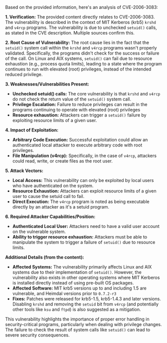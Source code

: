 Based on the provided information, here's an analysis of CVE-2006-3083:

**1. Verification:**
The provided content directly relates to CVE-2006-3083. The vulnerability is described in the context of MIT Kerberos (krb5) `krshd` and `v4rcp` programs. The vulnerability is due to unchecked `setuid()` calls, as stated in the CVE description. Multiple sources confirm this.

**2. Root Cause of Vulnerability:**
The root cause lies in the fact that the `setuid()` system call within the `krshd` and `v4rcp` programs wasn't properly validated. Specifically, the programs didn't check for the success or failure of the call. On Linux and AIX systems, `setuid()` can fail due to resource exhaustion (e.g., process quota limits), leading to a state where the program continues to run with elevated (root) privileges, instead of the intended reduced privilege.

**3. Weaknesses/Vulnerabilities Present:**
- **Unchecked setuid() calls:** The core vulnerability is that `krshd` and `v4rcp` do not check the return value of the `setuid()` system call.
- **Privilege Escalation:** Failure to reduce privileges can result in the programs continuing to operate with elevated (root) privileges
- **Resource exhaustion:** Attackers can trigger a `setuid()` failure by exploiting resource limits of a given user.

**4. Impact of Exploitation:**
- **Arbitrary Code Execution:** Successful exploitation could allow an authenticated local attacker to execute arbitrary code with root privileges.
- **File Manipulation (v4rcp):** Specifically, in the case of `v4rcp`, attackers could read, write, or create files as the root user.

**5. Attack Vectors:**
- **Local Access:** This vulnerability can only be exploited by local users who have authenticated on the system.
- **Resource Exhaustion:** Attackers can exploit resource limits of a given user to cause the setuid call to fail.
- **Direct Execution:** The `v4rcp` program is noted as being executable directly by an attacker as it's a setuid program.

**6. Required Attacker Capabilities/Position:**
- **Authenticated Local User:** Attackers need to have a valid user account on the vulnerable system.
- **Ability to trigger resource exhaustion:** Attackers must be able to manipulate the system to trigger a failure of `setuid()` due to resource limits.

**Additional Details (from the content):**

*   **Affected Systems:** The vulnerability primarily affects Linux and AIX systems due to their implementation of `setuid()`. However, the vulnerability also exists in other operating systems where MIT Kerberos is installed directly instead of using pre-built OS packages.
*   **Affected Software:** MIT krb5 versions up to and including 1.5 are vulnerable, and Heimdal versions prior to `0.7.2-r3`
*   **Fixes:** Patches were released for krb5-1.5, krb5-1.4.3 and later versions. Disabling `krshd` and removing the `setuid` bit from `v4rcp` (and potentially other tools like `ksu` and `ftpd`) is also suggested as a mitigation.

This vulnerability highlights the importance of proper error handling in security-critical programs, particularly when dealing with privilege changes. The failure to check the result of system calls like `setuid()` can lead to severe security consequences.